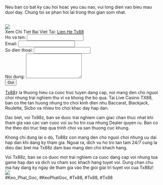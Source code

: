 <div class="container">

<p>Neu ban co bat ky cau hoi hoac yeu cau nao, vui long dien vao bieu mau duoi day. Chung toi se phan hoi lai trong thoi gian som nhat.</p><br><img src="https://tx88z.net/wp-content/uploads/2025/02/ly-do-thanh-lap-bo-phan-ho-tro-lien-he-tx88-1536x768.jpg"></br>
Xem Chi Tiet Bai Viet Tai: <a href="https://tx88z.net/lien-he-tx88/">Lien He Tx88</a>
<form>
<div class="form-group">
<label for="name">Ho va ten:</label>
<input id="name" name="name" required="" type="text"/>
</div>
<div class="form-group">
<label for="email">Email:</label>
<input id="email" name="email" required="" type="email"/>
</div>
<div class="form-group">
<label for="phone">So dien thoai:</label>
<input id="phone" name="phone" required="" type="tel"/>
</div>
<div class="form-group">
<label for="message">Noi dung:</label>
<textarea id="message" name="message" required="" rows="5"></textarea>
</div>
<input type="submit" value="Gui"/>
</form>
</div><script src="https://code.jquery.com/jquery-3.5.1.slim.min.js"></script><script src="https://cdn.jsdelivr.net/npm/popper.js@1.16.0/dist/umd/popper.min.js"></script><script src="https://stackpath.bootstrapcdn.com/bootstrap/4.5.2/js/bootstrap.min.js"></script><p><a href="https://tx88z.net/">Tx88</a>z la thuong hieu ca cuoc truc tuyen dang cap, noi mang den cho nguoi choi nhung trai nghiem thu vi va khong the bo qua. Tai Live Casino TX88, ban co the tan huong nhung tro choi kinh dien nhu Baccarat, Blackjack, Roulette, Sicbo va nhieu tro choi khac day hap dan.

Dac biet, voi Tx88z, ban se duoc trai nghiem cam giac chan thuc nhat khi tham gia vao cac van cuoc voi su ho tro cua nhung Dealer quyen ru. Ban co the theo doi truc tiep qua trinh choi va san thuong cuc khung.

Khong chi dung lai o do, Tx88z con mang den cho nguoi choi nhung uu dai hap dan khi dang ky tham gia. Ngoai ra, dich vu ho tro tan tam 24/7 cung la dieu dac biet ma Tx88z dam bao mang den cho khach hang.

Voi Tx88z, ban se co duoc mot trai nghiem ca cuoc dang cap voi nhung tua game hap dan va dich vu cham soc khach hang tuyet voi. Dung chan chu ma hay dang ky ngay de tham gia vao the gioi giai tri tuyet voi cua Tx88z!<br><img src="https://tx88z.net/wp-content/uploads/2025/02/tiet-kiem-thoi-gian-ho-tro-dung-nhu-cau-1536x768.jpg"></br>
#Keo_Phat_Goc, #KeoPhatGoc, #Tx88, #Tx88, #Tx88
